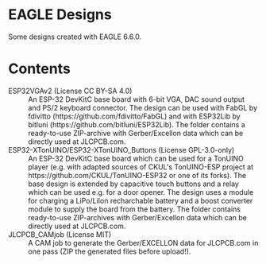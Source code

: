 # EAGLE Designs
Some designs created with EAGLE 6.6.0.

# Contents

<dl>
  <dt>ESP32VGAv2 (License CC BY-SA 4.0)</dt>
  <dd>An ESP-32 DevKitC base board with 6-bit VGA, DAC sound output and PS/2 keyboard connector. The design can be used with FabGL by fdivitto (https://github.com/fdivitto/FabGL) and with ESP32Lib by bitluni (https://github.com/bitluni/ESP32Lib). The folder contains a ready-to-use ZIP-archive with Gerber/Excellon data which can be directly used at JLCPCB.com.</dd>
  <dt>ESP32-XTonUINO/ESP32-XTonUINO_Buttons (License GPL-3.0-only)</dt>
  <dd>An ESP-32 DevKitC base board which can be used for a TonUINO player (e.g. with adapted sources of CKUL's TonUINO-ESP project at https://github.com/CKUL/TonUINO-ESP32 or one of its forks). The base design is extended by capacitive touch buttons and a relay which can be used e.g. for a door opener. The design uses a module for charging a LiPo/LiIon recharchable battery and a boost converter module to supply the board from the battery. The folder contains ready-to-use ZIP-archives with Gerber/Excellon data which can be directly used at JLCPCB.com.</dd>
  <dt>JLCPCB_CAMjob (License MIT)</dt>
  <dd>A CAM job to generate the Gerber/EXCELLON data for JLCPCB.com in one pass (ZIP the generated files before upload!).</dd>

